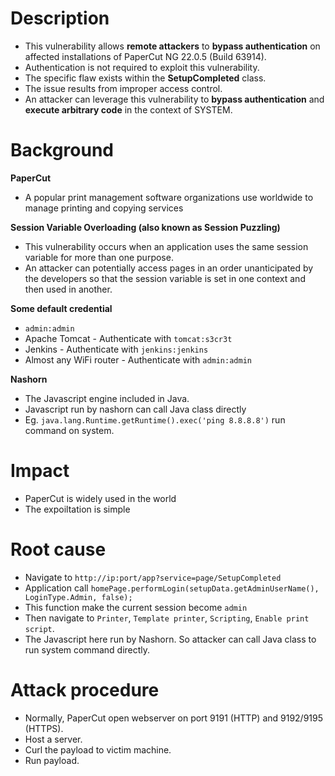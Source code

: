 # Description
- This vulnerability allows **remote attackers** to **bypass authentication** on affected installations of PaperCut NG 22.0.5 (Build 63914). 
- Authentication is not required to exploit this vulnerability. 
- The specific flaw exists within the **SetupCompleted** class. 
- The issue results from improper access control.
- An attacker can leverage this vulnerability to **bypass authentication** and **execute arbitrary code** in the context of SYSTEM.
  
# Background

**PaperCut** 
- A popular print management software organizations use worldwide to manage printing and copying services

**Session Variable Overloading (also known as Session Puzzling)**
- This vulnerability occurs when an application uses the same session variable for more than one purpose.
- An attacker can potentially access pages in an order unanticipated by the developers so that the session variable is set in one context and then used in another.

**Some default credential**
- `admin:admin`
- Apache Tomcat - Authenticate with `tomcat:s3cr3t`
- Jenkins - Authenticate with `jenkins:jenkins`
- Almost any WiFi router - Authenticate with `admin:admin`

**Nashorn**
- The Javascript engine included in Java.
- Javascript run by nashorn can call Java class directly
- Eg. `java.lang.Runtime.getRuntime().exec('ping 8.8.8.8')` run command on system.

# Impact
- PaperCut is widely used in the world
- The expoiltation is simple

# Root cause

- Navigate to `http://ip:port/app?service=page/SetupCompleted`
- Application call `homePage.performLogin(setupData.getAdminUserName(), LoginType.Admin, false);`
- This function make the current session become `admin`
- Then navigate to `Printer`, `Template printer`, `Scripting`, `Enable print script`.
- The Javascript here run by Nashorn. So attacker can call Java class to run system command directly.

# Attack procedure

- Normally, PaperCut open webserver on port 9191 (HTTP) and 9192/9195 (HTTPS).
- Host a server.
- Curl the payload to victim machine.
- Run payload.

